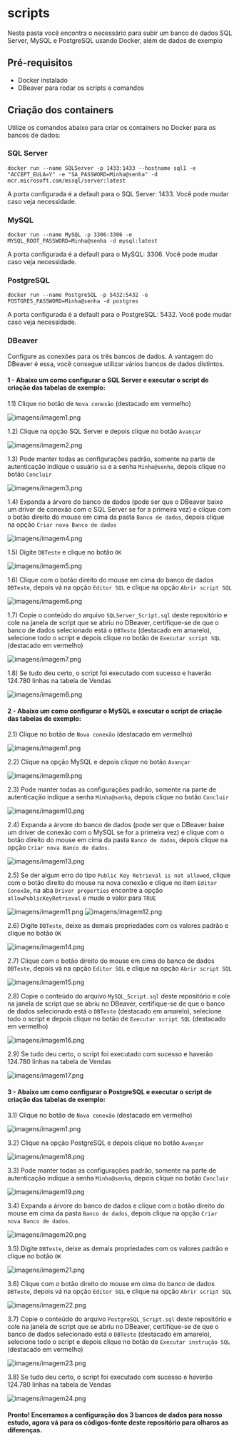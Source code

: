 # scripts
Nesta pasta você encontra o necessário para subir um banco de dados SQL Server, MySQL e PostgreSQL usando Docker, além de dados de exemplo

## Pré-requisitos

* Docker instalado
* DBeaver para rodar os scripts e comandos

## Criação dos containers

Utilize os comandos abaixo para criar os containers no Docker para os bancos de dados:

### SQL Server

`docker run --name SQLServer -p 1433:1433 --hostname sql1 -e "ACCEPT_EULA=Y" -e "SA_PASSWORD=Minha@senha" -d mcr.microsoft.com/mssql/server:latest`

A porta configurada é a default para o SQL Server: 1433. Você pode mudar caso veja necessidade.

### MySQL

`docker run --name MySQL -p 3306:3306 -e MYSQL_ROOT_PASSWORD=Minha@senha -d mysql:latest`

A porta configurada é a default para o MySQL: 3306. Você pode mudar caso veja necessidade.

### PostgreSQL

`docker run --name PostgreSQL -p 5432:5432 -e POSTGRES_PASSWORD=Minha@senha -d postgres`

A porta configurada é a default para o PostgreSQL: 5432. Você pode mudar caso veja necessidade.

### DBeaver

Configure as conexões para os três bancos de dados. A vantagem do DBeaver é essa, você consegue utilizar vários bancos de dados distintos.

#### 1 - Abaixo um como configurar o SQL Server e executar o script de criação das tabelas de exemplo:

1.1) Clique no botão de `Nova conexão` (destacado em vermelho)

![imagens/imagem1.png](imagens/imagem1.png)

1.2) Clique na opção SQL Server e depois clique no botão `Avançar`

![imagens/imagem2.png](imagens/imagem2.png)

1.3) Pode manter todas as configurações padrão, somente na parte de autenticação indique o usuário `sa` e a senha `Minha@senha`, depois clique no botão `Concluir`

![imagens/imagem3.png](imagens/imagem3.png)

1.4) Expanda a árvore do banco de dados (pode ser que o DBeaver baixe um driver de conexão com o SQL Server se for a primeira vez) e clique com o botão direito do mouse em cima da pasta `Banco de dados`, depois clique na opção `Criar nova Banco de dados`

![imagens/imagem4.png](imagens/imagem4.png)

1.5) Digite `DBTeste` e clique no botão `OK`

![imagens/imagem5.png](imagens/imagem5.png)

1.6) Clique com o botão direito do mouse em cima do banco de dados `DBTeste`, depois vá na opção `Editor SQL` e clique na opção `Abrir script SQL`

![imagens/imagem6.png](imagens/imagem6.png)

1.7) Copie o conteúdo do arquivo `SQLServer_Script.sql` deste repositório e cole na janela de script que se abriu no DBeaver, certifique-se de que o banco de dados selecionado está o `DBTeste` (destacado em amarelo), selecione todo o script e depois clique no botão de `Executar script SQL` (destacado em vermelho)

![imagens/imagem7.png](imagens/imagem7.png)

1.8) Se tudo deu certo, o script foi executado com sucesso e haverão 124.780 linhas na tabela de Vendas

![imagens/imagem8.png](imagens/imagem8.png)

#### 2 - Abaixo um como configurar o MySQL e executar o script de criação das tabelas de exemplo:

2.1) Clique no botão de `Nova conexão` (destacado em vermelho)

![imagens/imagem1.png](imagens/imagem1.png)

2.2) Clique na opção MySQL e depois clique no botão `Avançar`

![imagens/imagem9.png](imagens/imagem9.png)

2.3) Pode manter todas as configurações padrão, somente na parte de autenticação indique a senha `Minha@senha`, depois clique no botão `Concluir`

![imagens/imagem10.png](imagens/imagem10.png)

2.4) Expanda a árvore do banco de dados (pode ser que o DBeaver baixe um driver de conexão com o MySQL se for a primeira vez) e clique com o botão direito do mouse em cima da pasta `Banco de dados`, depois clique na opção `Criar nova Banco de dados`.

![imagens/imagem13.png](imagens/imagem13.png)

2.5) Se der algum erro do tipo `Public Key Retrieval is not allowed`, clique com o botão direito do mouse na nova conexão e clique no item `Editar Conexão`, na aba `Driver properties` encontre a opção `allowPublicKeyRetrieval` e mude o valor para `TRUE`

![imagens/imagem11.png](imagens/imagem11.png)
![imagens/imagem12.png](imagens/imagem12.png)

2.6) Digite `DBTeste`, deixe as demais propriedades com os valores padrão e clique no botão `OK`

![imagens/imagem14.png](imagens/imagem14.png)

2.7) Clique com o botão direito do mouse em cima do banco de dados `DBTeste`, depois vá na opção `Editor SQL` e clique na opção `Abrir script SQL`

![imagens/imagem15.png](imagens/imagem15.png)

2.8) Copie o conteúdo do arquivo `MySQL_Script.sql` deste repositório e cole na janela de script que se abriu no DBeaver, certifique-se de que o banco de dados selecionado está o `DBTeste` (destacado em amarelo), selecione todo o script e depois clique no botão de `Executar script SQL` (destacado em vermelho)

![imagens/imagem16.png](imagens/imagem16.png)

2.9) Se tudo deu certo, o script foi executado com sucesso e haverão 124.780 linhas na tabela de Vendas

![imagens/imagem17.png](imagens/imagem17.png)

#### 3 - Abaixo um como configurar o PostgreSQL e executar o script de criação das tabelas de exemplo:

3.1) Clique no botão de `Nova conexão` (destacado em vermelho)

![imagens/imagem1.png](imagens/imagem1.png)

3.2) Clique na opção PostgreSQL e depois clique no botão `Avançar`

![imagens/imagem18.png](imagens/imagem18.png)

3.3) Pode manter todas as configurações padrão, somente na parte de autenticação indique a senha `Minha@senha`, depois clique no botão `Concluir`

![imagens/imagem19.png](imagens/imagem19.png)

3.4) Expanda a árvore do banco de dados e clique com o botão direito do mouse em cima da pasta `Banco de dados`, depois clique na opção `Criar nova Banco de dados`.

![imagens/imagem20.png](imagens/imagem20.png)

3.5) Digite `DBTeste`, deixe as demais propriedades com os valores padrão e clique no botão `OK`

![imagens/imagem21.png](imagens/imagem21.png)

3.6) Clique com o botão direito do mouse em cima do banco de dados `DBTeste`, depois vá na opção `Editor SQL` e clique na opção `Abrir script SQL`

![imagens/imagem22.png](imagens/imagem22.png)

3.7) Copie o conteúdo do arquivo `PostgreSQL_Script.sql` deste repositório e cole na janela de script que se abriu no DBeaver, certifique-se de que o banco de dados selecionado está o `DBTeste` (destacado em amarelo), selecione todo o script e depois clique no botão de `Executar instrução SQL` (destacado em vermelho)

![imagens/imagem23.png](imagens/imagem23.png)

3.8) Se tudo deu certo, o script foi executado com sucesso e haverão 124.780 linhas na tabela de Vendas

![imagens/imagem24.png](imagens/imagem24.png)

#### Pronto! Encerramos a configuração dos 3 bancos de dados para nosso estudo, agora vá para os códigos-fonte deste repositório para olharos as diferenças.
